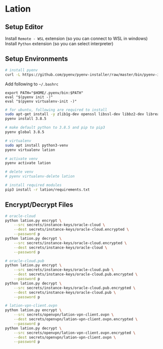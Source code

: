 # Lation

## Setup Editor

Install `Remote - WSL` extension (so you can connect to WSL in windows)
Install `Python` extension (so you can select interpreter)

## Setup Environments

``` bash
# install pyenv
curl -L https://github.com/pyenv/pyenv-installer/raw/master/bin/pyenv-installer | bash
```

Add following to `~/.bashrc`

```
export PATH="$HOME/.pyenv/bin:$PATH"
eval "$(pyenv init -)"
eval "$(pyenv virtualenv-init -)"
```

``` bash
# for ubuntu, following are required to install
sudo apt-get install -y zlib1g-dev openssl libssl-dev libbz2-dev libreadline-dev libsqlite3-dev libffi-dev
pyenv install 3.8.5
```

``` bash
# make default python to 3.8.5 and pip to pip3
pyenv global 3.8.5

# virtualenv
sudo apt install python3-venv
pyenv virtualenv lation

# activate venv
pyenv activate lation

# delete venv
# pyenv virtualenv-delete lation

# install required modules
pip3 install -r lation/requirements.txt
```

## Encrypt/Decrypt Files

``` bash
# oracle-cloud
python lation.py encrypt \
    --src secrets/instance-keys/oracle-cloud \
    --dest secrets/instance-keys/oracle-cloud.encrypted \
    --password p
python lation.py decrypt \
    --src secrets/instance-keys/oracle-cloud.encrypted \
    --dest secrets/instance-keys/oracle-cloud \
    --password p

# oracle-cloud.pub
python lation.py encrypt \
    --src secrets/instance-keys/oracle-cloud.pub \
    --dest secrets/instance-keys/oracle-cloud.pub.encrypted \
    --password p
python lation.py decrypt \
    --src secrets/instance-keys/oracle-cloud.pub.encrypted \
    --dest secrets/instance-keys/oracle-cloud.pub \
    --password p

# lation-vpn-client.ovpn
python lation.py encrypt \
    --src secrets/openvpn/lation-vpn-client.ovpn \
    --dest secrets/openvpn/lation-vpn-client.ovpn.encrypted \
    --password p
python lation.py decrypt \
    --src secrets/openvpn/lation-vpn-client.ovpn.encrypted \
    --dest secrets/openvpn/lation-vpn-client.ovpn \
    --password p
```
